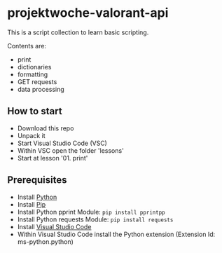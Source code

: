 # projektwoche-valorant-api

This is a script collection to learn basic scripting.

Contents are:
- print
- dictionaries
- formatting
- GET requests
- data processing
## How to start
- Download this repo
- Unpack it
- Start Visual Studio Code (VSC)
- Within VSC open the folder 'lessons'
- Start at lesson '01. print'

## Prerequisites

- Install [Python](https://www.python.org/downloads/)
- Install [Pip](https://www.liquidweb.com/kb/install-pip-windows/)
- Install Python pprint Module: `pip install pprintpp`
- Install Python requests Module: `pip install requests`
- Install [Visual Studio Code](https://code.visualstudio.com/)
- Within Visual Studio Code install the Python extension (Extension Id: ms-python.python)